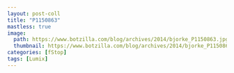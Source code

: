 ```yaml
---
layout: post-coll
title: "P1150863"
mastless: true
image:
  path: https://www.botzilla.com/blog/archives/2014/bjorke_P1150863.jpg
  thumbnail: https://www.botzilla.com/blog/archives/2014/bjorke_P1150863.jpg
categories: [fStop]
tags: [Lumix]
---
```


